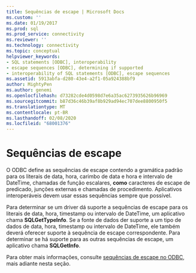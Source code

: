 ```yaml
---
title: Sequências de escape | Microsoft Docs
ms.custom: ''
ms.date: 01/19/2017
ms.prod: sql
ms.prod_service: connectivity
ms.reviewer: ''
ms.technology: connectivity
ms.topic: conceptual
helpviewer_keywords:
- SQL statements [ODBC], interoperability
- escape sequences [ODBC], determining if supported
- interoperability of SQL statements [ODBC], escape sequences
ms.assetid: 5913abfa-d280-43e4-a2f1-05a924388bf9
author: MightyPen
ms.author: genemi
ms.openlocfilehash: d73282cde4d0598d7e6a35ac6273935626b96969
ms.sourcegitcommit: b87d36c46b39af8b929ad94ec707dee8800950f5
ms.translationtype: MT
ms.contentlocale: pt-BR
ms.lasthandoff: 02/08/2020
ms.locfileid: "68001376"
---
```

# <a name="escape-sequences"></a>Sequências de escape
O ODBC define as sequências de escape contendo a gramática padrão para os literais de data, hora, carimbo de data e hora e intervalo de DateTime, chamadas de função escalares, **como** caracteres de escape de predicado, junções externas e chamadas de procedimento. Aplicativos interoperáveis devem usar essas sequências sempre que possível.  
  
 Para determinar se um driver dá suporte a sequências de escape para os literais de data, hora, timestamp ou intervalo de DateTime, um aplicativo chama **SQLGetTypeInfo**. Se a fonte de dados der suporte a um tipo de dados de data, hora, timestamp ou intervalo de DateTime, ele também deverá oferecer suporte à sequência de escape correspondente. Para determinar se há suporte para as outras sequências de escape, um aplicativo chama **SQLGetInfo**.  
  
 Para obter mais informações, consulte [sequências de escape no ODBC](../../../odbc/reference/develop-app/escape-sequences-in-odbc.md), mais adiante nesta seção.
